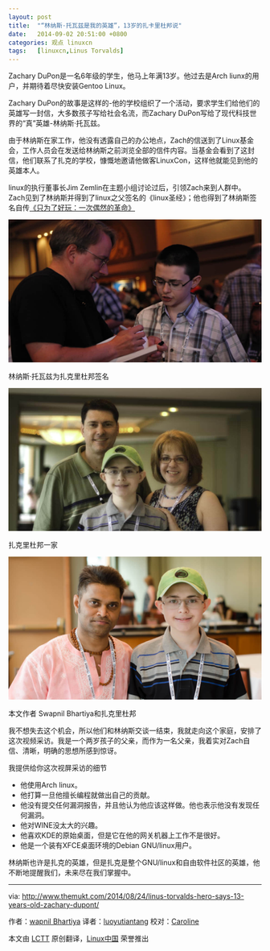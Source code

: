 ```yaml
---
layout: post
title:	"“林纳斯·托瓦兹是我的英雄”，13岁的扎卡里杜邦说"
date:	2014-09-02 20:51:00 +0800 
categories:	观点 linuxcn 
tags:	[linuxcn,Linus Torvalds]
---
```



Zachary DuPon是一名6年级的学生，他马上年满13岁。他过去是Arch liunx的用户，并期待着尽快安装Gentoo Linux。


Zachary DuPon的故事是这样的-他的学校组织了一个活动，要求学生们给他们的英雄写一封信，大多数孩子写给社会名流，而Zachary DuPon写给了现代科技世界的“真”英雄-林纳斯·托瓦兹。


由于林纳斯在家工作，他没有透露自己的办公地点，Zach的信送到了Linux基金会，工作人员会在发送给林纳斯之前浏览全部的信件内容。当基金会看到了这封信，他们联系了扎克的学校，慷慨地邀请他做客LinuxCon，这样他就能见到他的英雄本人。


linux的执行董事长Jim Zemlin在主题小组讨论过后，引领Zach来到人群中。Zach见到了林纳斯并得到了linux之父签名的《linux圣经》；他也得到了林纳斯签名自传[《只为了好玩：一次偶然的革命》](http://www.amazon.com/gp/product/0066620732/ref=as_li_tl?ie=UTF8&camp=1789&creative=9325&creativeASIN=0066620732&linkCode=as2&tag=muktware-20&linkId=HBKEBIFVZQC35GGK)


![Linus Torvalds signing a book for Zachary DuPont](/Asserts/Images/album/201409/02/205118az304zwawl0x4cea.jpg)


林纳斯·托瓦兹为扎克里杜邦签名


![The DuPont family](/Asserts/Images/album/201409/02/205119ogloe9eo1ag9l9hg.jpg)


扎克里杜邦一家


![Swapnil Bhartiya with Zachary DuPont](/Asserts/Images/album/201409/02/205120smjds739mh3cmhic.jpg)


本文作者 Swapnil Bhartiya和扎克里杜邦


我不想失去这个机会，所以他们和林纳斯交谈一结束，我就走向这个家庭，安排了这次视频采访。我是一个两岁孩子的父亲，而作为一名父亲，我着实对Zach自信、清晰，明确的思想所感到惊讶。


我提供给你这次视屏采访的细节


* 他使用Arch linux。
* 他打算一旦他擅长编程就做出自己的贡献。
* 他没有提交任何漏洞报告，并且他认为他应该这样做。他也表示他没有发现任何漏洞。
* 他对WINE没太大的兴趣。
* 他喜欢KDE的原始桌面，但是它在他的网关机器上工作不是很好。
* 他是一个装有XFCE桌面环境的Debian GNU/linux用户。


林纳斯也许是扎克的英雄，但是扎克是整个GNU/linux和自由软件社区的英雄，他不断地提醒我们，未来尽在我们掌握中。




---


via: <http://www.themukt.com/2014/08/24/linus-torvalds-hero-says-13-years-old-zachary-dupont/>


作者：[wapnil Bhartiya](http://www.themukt.com/author/swapnil_bhartiya/) 译者：[luoyutiantang](https://github.com/luoyutiantang) 校对：[Caroline](https://github.com/carolinewuyan)


本文由 [LCTT](https://github.com/LCTT/TranslateProject) 原创翻译，[Linux中国](http://linux.cn/) 荣誉推出
